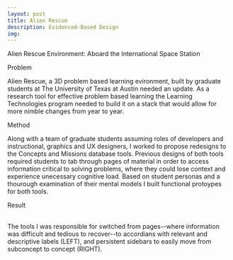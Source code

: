 ```yaml
---
layout: post
title: Alien Rescue
description: Evidenced-Based Design
img: 
---
```


<div class="img_row">
	<img class="col three" src="{{ site.baseurl }}/img/AlienRescue.png" alt="" title="Alien Rescue Environment"/>
</div>
<div class="col three caption">
	Alien Rescue Environment: Aboard the International Space Station 
</div>


Problem

Alien Rescue, a 3D problem based learning evironment, built by graduate students at The University of Texas at Austin needed an update. As a research tool for effective problem based learning the Learning Technologies program needed to build it on a stack that would allow for more nimble changes from year to year.  


Method

Along with a team of graduate students assuming roles of developers and instructional, graphics and UX designers, I worked to propose redesigns to the Concepts and Missions database tools. Previous designs of both tools required students to tab through pages of material in order to access information critical to solving problems, where they could lose context and experience unecessary cognitive load. Based on student personas and a thourough examination of their mental models I built functional protoypes for both tools. 


Result

<div class="img_row">
	  <img class="col one" src="{{ site.baseurl }}/img/missionstool.png" alt="" title="Missions Tool"/>
	  <img class="col two" src="{{ site.baseurl }}/img/conceptstool.png" alt="" title="Concepts Tool"/>
	</div>

<div class="col three caption">
	The tools I was responsible for switched from pages--where information was difficult and tedious to recover--to accordians with relevant and descriptive labels (LEFT), and persistent sidebars to easily move from subconcept to concept (RIGHT). 
</div>
